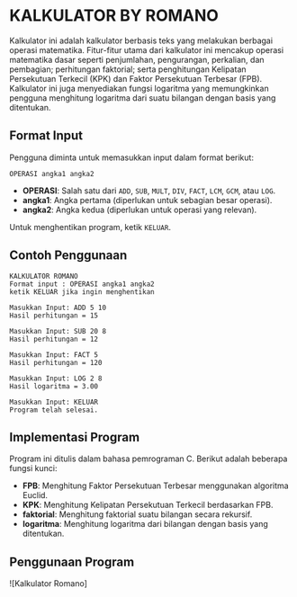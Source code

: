 # KALKULATOR BY ROMANO

Kalkulator ini adalah kalkulator berbasis teks yang melakukan berbagai operasi matematika. Fitur-fitur utama dari kalkulator ini mencakup operasi matematika dasar seperti penjumlahan, pengurangan, perkalian, dan pembagian; perhitungan faktorial; serta penghitungan Kelipatan Persekutuan Terkecil (KPK) dan Faktor Persekutuan Terbesar (FPB). Kalkulator ini juga menyediakan fungsi logaritma yang memungkinkan pengguna menghitung logaritma dari suatu bilangan dengan basis yang ditentukan.

## Format Input

Pengguna diminta untuk memasukkan input dalam format berikut:
```
OPERASI angka1 angka2
```
- **OPERASI**: Salah satu dari `ADD`, `SUB`, `MULT`, `DIV`, `FACT`, `LCM`, `GCM`, atau `LOG`.
- **angka1**: Angka pertama (diperlukan untuk sebagian besar operasi).
- **angka2**: Angka kedua (diperlukan untuk operasi yang relevan).

Untuk menghentikan program, ketik `KELUAR`.

## Contoh Penggunaan

```plaintext
KALKULATOR ROMANO
Format input : OPERASI angka1 angka2
ketik KELUAR jika ingin menghentikan

Masukkan Input: ADD 5 10
Hasil perhitungan = 15

Masukkan Input: SUB 20 8
Hasil perhitungan = 12

Masukkan Input: FACT 5
Hasil perhitungan = 120

Masukkan Input: LOG 2 8
Hasil logaritma = 3.00

Masukkan Input: KELUAR
Program telah selesai.
```

## Implementasi Program

Program ini ditulis dalam bahasa pemrograman C. Berikut adalah beberapa fungsi kunci:
- **FPB**: Menghitung Faktor Persekutuan Terbesar menggunakan algoritma Euclid.
- **KPK**: Menghitung Kelipatan Persekutuan Terkecil berdasarkan FPB.
- **faktorial**: Menghitung faktorial suatu bilangan secara rekursif.
- **logaritma**: Menghitung logaritma dari bilangan dengan basis yang ditentukan.

## Penggunaan Program

![Kalkulator Romano]

